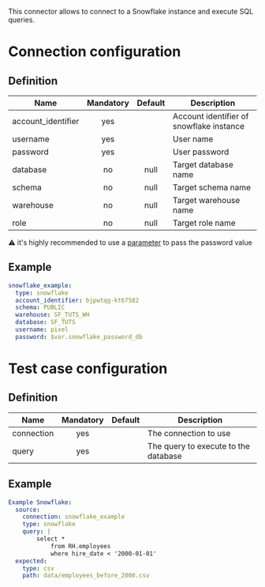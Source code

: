 This connector allows to connect to a Snowflake instance and execute SQL queries.

# Connection configuration
## Definition
| Name                     | Mandatory | Default    | Description |
|--------------------------|:---------:|:----------:|-------------|
| account_identifier       | yes       |            | Account identifier of snowflake instance
| username                 | yes       |            | User name
| password                 | yes       |            | User password
| database                 | no        | null       | Target database name
| schema                   | no        | null       | Target schema name
| warehouse                | no        | null       | Target warehouse name
| role                     | no        | null       | Target role name

:warning: it's highly recommended to use a [parameter](/docs/configuration-custom-parameters/) to pass the password value

## Example
``` yaml
snowflake_example:
  type: snowflake
  account_identifier: bjpwtqg-kt67582
  schema: PUBLIC
  warehouse: SF_TUTS_WH
  database: SF_TUTS
  username: pixel
  password: $var.snowflake_password_db
```

# Test case configuration
## Definition
| Name              | Mandatory | Default                       | Description |
|-------------------|:---------:|:-----------------------------:|-------------|
| connection        | yes       |                               | The connection to use 
| query             | yes       |                               | The query to execute to the database

## Example
``` yaml
Example Snowflake:
  source:
    connection: snowflake_example
    type: snowflake
    query: | 
        select * 
            from RH.employees
            where hire_date < '2000-01-01'
  expected:
    type: csv
    path: data/employees_before_2000.csv
```